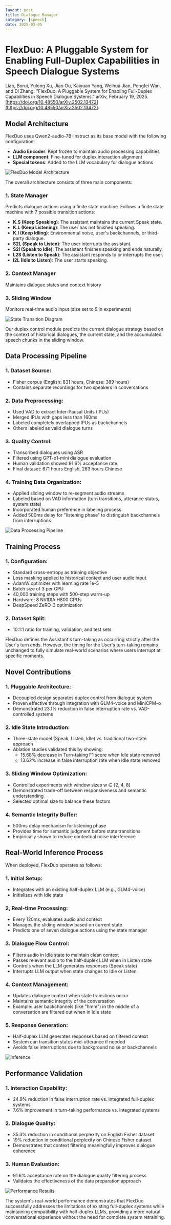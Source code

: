 ```yaml
---
layout: post
title: Dialogue Manager
category: [speech]
date: 2025-03-05
---
```


# FlexDuo: A Pluggable System for Enabling Full-Duplex Capabilities in Speech Dialogue Systems

Liao, Borui, Yulong Xu, Jiao Ou, Kaiyuan Yang, Weihua Jian, Pengfei Wan, and Di Zhang. "FlexDuo: A Pluggable System for Enabling Full-Duplex Capabilities in Speech Dialogue Systems." arXiv, February 19, 2025. [https://doi.org/10.48550/arXiv.2502.13472](https://doi.org/10.48550/arXiv.2502.13472).

## Model Architecture

FlexDuo uses Qwen2-audio-7B-Instruct as its base model with the following configuration:

- **Audio Encoder**: Kept frozen to maintain audio processing capabilities
- **LLM component**: Fine-tuned for duplex interaction alignment
- **Special tokens**: Added to the LLM vocabulary for dialogue actions

![FlexDuo Model Architecture](/assets/images/dm/flexduo_architecture.png)

The overall architecture consists of three main components:

### 1. State Manager

Predicts dialogue actions using a finite state machine. Follows a finite state machine with 7 possible transition actions:

- **K.S (Keep Speaking)**: The assistant maintains the current Speak state.
- **K.L (Keep Listening)**: The user has not finished speaking.
- **K.I (Keep Idling)**: Environmental noise, user's backchannels, or third-party dialogue.
- **S2L (Speak to Listen)**: The user interrupts the assistant.
- **S2I (Speak to Idle)**: The assistant finishes speaking and ends naturally.
- **L2S (Listen to Speak)**: The assistant responds to or interrupts the user.
- **I2L (Idle to Listen)**: The user starts speaking.

### 2. Context Manager
Maintains dialogue states and context history

### 3. Sliding Window
Monitors real-time audio input (size set to 5 in experiments)

![State Transition Diagram](/assets/images/dm/flexduo_state_transitions.png)

Our duplex control module predicts the current dialogue strategy based on the context of historical dialogues, the current state, and the accumulated speech chunks in the sliding window.

## Data Processing Pipeline

### 1. Dataset Source:

- Fisher corpus (English: 831 hours, Chinese: 389 hours)
- Contains separate recordings for two speakers in conversations

### 2. Data Preprocessing:

- Used VAD to extract Inter-Pausal Units (IPUs)
- Merged IPUs with gaps less than 160ms
- Labeled completely overlapped IPUs as backchannels
- Others labeled as valid dialogue turns

### 3. Quality Control:

- Transcribed dialogues using ASR
- Filtered using GPT-o1-mini dialogue evaluation
- Human validation showed 91.6% acceptance rate
- Final dataset: 671 hours English, 263 hours Chinese

### 4. Training Data Organization:

- Applied sliding window to re-segment audio streams
- Labeled based on VAD information (turn transitions, utterance status, system state)
- Incorporated human preference in labeling process
- Added 500ms delay for "listening phase" to distinguish backchannels from interruptions

![Data Processing Pipeline](/assets/images/dm/flexduo_data_pipeline.png)

## Training Process

### 1. Configuration:

- Standard cross-entropy as training objective
- Loss masking applied to historical context and user audio input
- AdamW optimizer with learning rate 1e-5
- Batch size of 3 per GPU
- 40,000 training steps with 500-step warm-up
- Hardware: 8 NVIDIA H800 GPUs
- DeepSpeed ZeRO-3 optimization

### 2. Dataset Split:

- 10:1:1 ratio for training, validation, and test sets

FlexDuo defines the Assistant's turn-taking as occurring strictly after the User's turn ends. However, the timing for the User's turn-taking remains unchanged to fully simulate real-world scenarios where users interrupt at specific moments.

## Novel Contributions

### 1. Pluggable Architecture:

- Decoupled design separates duplex control from dialogue system
- Proven effective through integration with GLM4-voice and MiniCPM-o
- Demonstrated 23.1% reduction in false interruption rate vs. VAD-controlled systems

### 2. Idle State Introduction:

- Three-state model (Speak, Listen, Idle) vs. traditional two-state approach
- Ablation studies validated this by showing:
  - 15.68% decrease in Turn-taking F1 score when Idle state removed
  - 13.62% increase in false interruption rate when Idle state removed

### 3. Sliding Window Optimization:

- Controlled experiments with window sizes w ∈ {2, 4, 8}
- Demonstrated trade-off between responsiveness and semantic understanding
- Selected optimal size to balance these factors

### 4. Semantic Integrity Buffer:

- 500ms delay mechanism for listening phase
- Provides time for semantic judgment before state transitions
- Empirically shown to reduce contextual noise interference


## Real-World Inference Process

When deployed, FlexDuo operates as follows:

### 1. Initial Setup:

- Integrates with an existing half-duplex LLM (e.g., GLM4-voice)
- Initializes with Idle state

### 2, Real-time Processing:

- Every 120ms, evaluates audio and context
- Manages the sliding window based on current state
- Predicts one of seven dialogue actions using the state manager

### 3. Dialogue Flow Control:

- Filters audio in Idle state to maintain clean context
- Passes relevant audio to the half-duplex LLM when in Listen state
- Controls when the LLM generates responses (Speak state)
- Interrupts LLM output when state changes to Idle or Listen

### 4. Context Management:

- Updates dialogue context when state transitions occur
- Maintains semantic integrity of the conversation
- Example: user backchannels (like "hmm") in the middle of a conversation are filtered out when in Idle state

### 5. Response Generation:

- Half-duplex LLM generates responses based on filtered context
- System can transition states mid-utterance if needed
- Avoids false interruptions due to background noise or backchannels

![Inference](/assets/images/dm/flexduo_inference.png)

## Performance Validation

### 1. Interaction Capability:

- 24.9% reduction in false interruption rate vs. integrated full-duplex systems
- 7.6% improvement in turn-taking performance vs. integrated systems

### 2. Dialogue Quality:

- 35.3% reduction in conditional perplexity on English Fisher dataset
- 19% reduction in conditional perplexity on Chinese Fisher dataset
- Demonstrates that context filtering meaningfully improves dialogue coherence

### 3. Human Evaluation:

- 91.6% acceptance rate on the dialogue quality filtering process
- Validates the effectiveness of the data preparation approach

![Performance Results](/assets/images/dm/flexduo_performance.png)

The system's real-world performance demonstrates that FlexDuo successfully addresses the limitations of existing full-duplex systems while maintaining compatibility with half-duplex LLMs, providing a more natural conversational experience without the need for complete system retraining.

